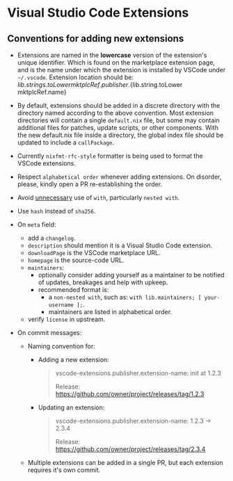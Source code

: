 # Visual Studio Code Extensions

## Conventions for adding new extensions

* Extensions are named in the **lowercase** version of the extension's unique identifier. Which is found on the marketplace extension page, and is the name under which the extension is installed by VSCode under `~/.vscode`.
  Extension location should be: ${lib.strings.toLower mktplcRef.publisher}.${lib.string.toLower mktplcRef.name}

* By default, extensions should be added in a discrete directory with the directory named according to the above convention. Most extension directories will contain a single `default.nix` file, but some may contain additional files for patches, update scripts, or other components. With the new default.nix file inside a directory, the global index file should be updated to include a `callPackage`.

* Currently `nixfmt-rfc-style` formatter is being used to format the VSCode extensions.

* Respect `alphabetical order` whenever adding extensions. On disorder, please, kindly open a PR re-establishing the order.

* Avoid [unnecessary](https://nix.dev/guides/best-practices.html#with-scopes) use of `with`, particularly `nested with`.

* Use `hash` instead of `sha256`.

* On `meta` field:
  - add a `changelog`.
  - `description` should mention it is a Visual Studio Code extension.
  - `downloadPage` is the VSCode marketplace URL.
  - `homepage` is the source-code URL.
  - `maintainers`:
    - optionally consider adding yourself as a maintainer to be notified of updates, breakages and help with upkeep.
    - recommended format is:
      - a `non-nested with`, such as: `with lib.maintainers; [ your-username ];`.
      - maintainers are listed in alphabetical order.
  - verify `license` in upstream.

* On commit messages:
  - Naming convention for:
    - Adding a new extension:

      > vscode-extensions.publisher.extension-name: init at 1.2.3
      >
      > Release: https://github.com/owner/project/releases/tag/1.2.3
    - Updating an extension:

      > vscode-extensions.publisher.extension-name: 1.2.3 -> 2.3.4
      >
      > Release: https://github.com/owner/project/releases/tag/2.3.4
  - Multiple extensions can be added in a single PR, but each extension requires it's own commit.
